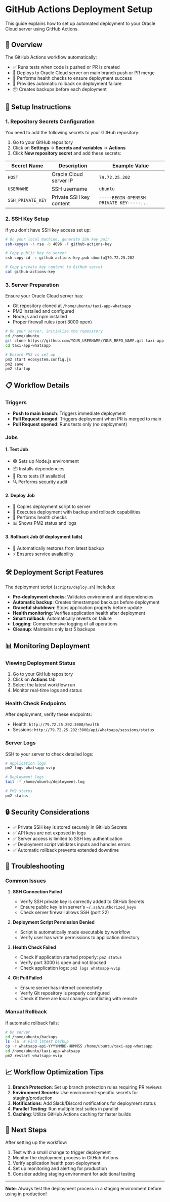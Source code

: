 # GitHub Actions Deployment Setup

This guide explains how to set up automated deployment to your Oracle Cloud server using GitHub Actions.

## 🚀 Overview

The GitHub Actions workflow automatically:
- ✅ Runs tests when code is pushed or PR is created
- 🚀 Deploys to Oracle Cloud server on main branch push or PR merge
- 🏥 Performs health checks to ensure deployment success
- 🔄 Provides automatic rollback on deployment failure
- 📦 Creates backups before each deployment

## 🔧 Setup Instructions

### 1. Repository Secrets Configuration

You need to add the following secrets to your GitHub repository:

1. Go to your GitHub repository
2. Click on **Settings** → **Secrets and variables** → **Actions**
3. Click **New repository secret** and add these secrets:

| Secret Name | Description | Example Value |
|-------------|-------------|---------------|
| `HOST` | Oracle Cloud server IP | `79.72.25.202` |
| `USERNAME` | SSH username | `ubuntu` |
| `SSH_PRIVATE_KEY` | Private SSH key content | `-----BEGIN OPENSSH PRIVATE KEY-----...` |

### 2. SSH Key Setup

If you don't have SSH key access set up:

```bash
# On your local machine, generate SSH key pair
ssh-keygen -t rsa -b 4096 -f github-actions-key

# Copy public key to server
ssh-copy-id -i github-actions-key.pub ubuntu@79.72.25.202

# Copy private key content to GitHub secret
cat github-actions-key
```

### 3. Server Preparation

Ensure your Oracle Cloud server has:
- Git repository cloned at `/home/ubuntu/taxi-app-whatsapp`
- PM2 installed and configured
- Node.js and npm installed
- Proper firewall rules (port 3000 open)

```bash
# On your server, initialize the repository
cd /home/ubuntu
git clone https://github.com/YOUR_USERNAME/YOUR_REPO_NAME.git taxi-app-whatsapp
cd taxi-app-whatsapp

# Ensure PM2 is set up
pm2 start ecosystem.config.js
pm2 save
pm2 startup
```

## 📋 Workflow Details

### Triggers
- **Push to main branch**: Triggers immediate deployment
- **Pull Request merged**: Triggers deployment when PR is merged to main
- **Pull Request opened**: Runs tests only (no deployment)

### Jobs

#### 1. Test Job
- 🟢 Sets up Node.js environment
- 📦 Installs dependencies
- 🧪 Runs tests (if available)
- 🔍 Performs security audit

#### 2. Deploy Job
- 📂 Copies deployment script to server
- 🚀 Executes deployment with backup and rollback capabilities
- 🏥 Performs health checks
- 📊 Shows PM2 status and logs

#### 3. Rollback Job (if deployment fails)
- 🔄 Automatically restores from latest backup
- ⚡ Ensures service availability

## 🛠️ Deployment Script Features

The deployment script (`scripts/deploy.sh`) includes:

- **Pre-deployment checks**: Validates environment and dependencies
- **Automatic backup**: Creates timestamped backups before deployment
- **Graceful shutdown**: Stops application properly before update
- **Health monitoring**: Verifies application health after deployment
- **Smart rollback**: Automatically reverts on failure
- **Logging**: Comprehensive logging of all operations
- **Cleanup**: Maintains only last 5 backups

## 📊 Monitoring Deployment

### Viewing Deployment Status
1. Go to your GitHub repository
2. Click on **Actions** tab
3. Select the latest workflow run
4. Monitor real-time logs and status

### Health Check Endpoints
After deployment, verify these endpoints:
- Health: `http://79.72.25.202:3000/health`
- Sessions: `http://79.72.25.202:3000/api/whatsapp/sessions/status`

### Server Logs
SSH to your server to check detailed logs:
```bash
# Application logs
pm2 logs whatsapp-vvip

# Deployment logs
tail -f /home/ubuntu/deployment.log

# PM2 status
pm2 status
```

## 🔒 Security Considerations

- ✅ Private SSH key is stored securely in GitHub Secrets
- ✅ API keys are not exposed in logs
- ✅ Server access is limited to SSH key authentication
- ✅ Deployment script validates inputs and handles errors
- ✅ Automatic rollback prevents extended downtime

## 🚨 Troubleshooting

### Common Issues

1. **SSH Connection Failed**
   - Verify SSH private key is correctly added to GitHub Secrets
   - Ensure public key is in server's `~/.ssh/authorized_keys`
   - Check server firewall allows SSH (port 22)

2. **Deployment Script Permission Denied**
   - Script is automatically made executable by workflow
   - Verify user has write permissions to application directory

3. **Health Check Failed**
   - Check if application started properly: `pm2 status`
   - Verify port 3000 is open and not blocked
   - Check application logs: `pm2 logs whatsapp-vvip`

4. **Git Pull Failed**
   - Ensure server has internet connectivity
   - Verify Git repository is properly configured
   - Check if there are local changes conflicting with remote

### Manual Rollback
If automatic rollback fails:
```bash
# On server
cd /home/ubuntu/backups
ls -la  # Find latest backup
cp -r whatsapp-api-YYYYMMDD-HHMMSS /home/ubuntu/taxi-app-whatsapp
cd /home/ubuntu/taxi-app-whatsapp
pm2 restart whatsapp-vvip
```

## 📈 Workflow Optimization Tips

1. **Branch Protection**: Set up branch protection rules requiring PR reviews
2. **Environment Secrets**: Use environment-specific secrets for staging/production
3. **Notifications**: Add Slack/Discord notifications for deployment status
4. **Parallel Testing**: Run multiple test suites in parallel
5. **Caching**: Utilize GitHub Actions caching for faster builds

## 🎯 Next Steps

After setting up the workflow:
1. Test with a small change to trigger deployment
2. Monitor the deployment process in GitHub Actions
3. Verify application health post-deployment
4. Set up monitoring and alerting for production
5. Consider adding staging environment for additional testing

---

**Note**: Always test the deployment process in a staging environment before using in production!
